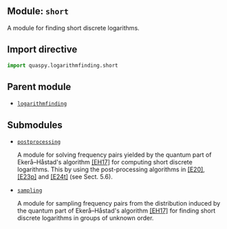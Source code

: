 ## Module: <code>short</code>
A module for finding short discrete logarithms.

## Import directive
```python
import quaspy.logarithmfinding.short
```

## Parent module
- [<code>logarithmfinding</code>](../README.md)

## Submodules
- [<code>postprocessing</code>](postprocessing/README.md)

  A module for solving frequency pairs yielded by the quantum part of Ekerå–Håstad's algorithm [[EH17]](https://doi.org/10.1007/978-3-319-59879-6_20) for computing short discrete logarithms. This by using the post-processing algorithms in [[E20]](https://doi.org/10.1007/s10623-020-00783-2), [[E23p]](https://doi.org/10.48550/arXiv.2309.01754) and [[E24t]](https://diva-portal.org/smash/get/diva2:1902626/FULLTEXT01.pdf) (see Sect. 5.6).

- [<code>sampling</code>](sampling/README.md)

  A module for sampling frequency pairs from the distribution induced by the quantum part of Ekerå–Håstad's algorithm [[EH17]](https://doi.org/10.1007/978-3-319-59879-6_20) for finding short discrete logarithms in groups of unknown order.

